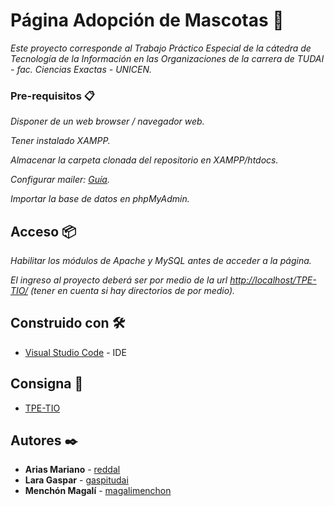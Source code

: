 # Página Adopción de Mascotas 🐾

_Este proyecto corresponde al Trabajo Práctico Especial de la cátedra de Tecnología de la Información en las Organizaciones_
_de la carrera de TUDAI - fac. Ciencias Exactas - UNICEN._

### Pre-requisitos 📋

_Disponer de un web browser / navegador web._

_Tener instalado XAMPP._

_Almacenar la carpeta clonada del repositorio en XAMPP/htdocs._

_Configurar mailer: [Guía](http://albertotain.blogspot.com/2018/02/como-configurar-xampp-para-enviar.html)._

_Importar la base de datos en phpMyAdmin._

## Acceso 📦

_Habilitar los módulos de Apache y MySQL antes de acceder a la página._

_El ingreso al proyecto deberá ser por medio de la url [http://localhost/TPE-TIO/](http://localhost/TPE-TIO/) (tener en cuenta si hay directorios de por medio)._


## Construido con 🛠️

* [Visual Studio Code](https://code.visualstudio.com/) - IDE

## Consigna 📖

* [TPE-TIO](https://moodle.exa.unicen.edu.ar/pluginfile.php/38844/mod_resource/content/2TPE%20-%20TIO%20-%20Tandil%20-%202020.pdf) 

## Autores ✒️

* **Arias Mariano**  - [reddal](https://github.com/reddal)
* **Lara Gaspar**  - [gaspitudai](https://github.com/gaspitudai)
* **Menchón Magalí** - [magalimenchon](https://github.com/magalimenchon)
